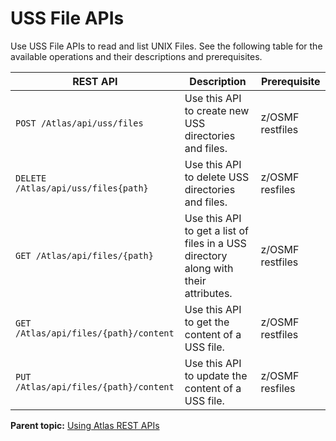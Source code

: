 # USS File APIs

Use USS File APIs to read and list UNIX Files. See the following table for the available operations and their descriptions and prerequisites.

|REST API|Description|Prerequisite|
|--------|-----------|-------------|
|`POST /Atlas/api/uss/files`|Use this API to create new USS directories and files.|z/OSMF restfiles|
|`DELETE /Atlas/api/uss/files{path}`|Use this API to delete USS directories and files.|z/OSMF resfiles|
|`GET /Atlas/api/files/{path}`|Use this API to get a list of files in a USS directory along with their attributes.|z/OSMF restfiles|
|`GET /Atlas/api/files/{path}/content`|Use this API to get the content of a USS file.|z/OSMF restfiles|
|`PUT /Atlas/api/files/{path}/content`|Use this API to update the content of a USS file.|z/OSMF resfiles|

**Parent topic:** [Using Atlas REST APIs](../topics/usingatlasrestapis.md)
